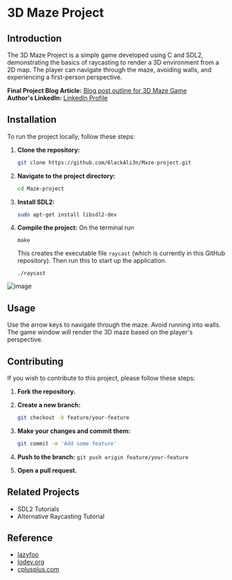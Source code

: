 # 3D Maze Project

## Introduction
The 3D Maze Project is a simple game developed using C and SDL2, demonstrating the basics of raycasting to render a 3D environment from a 2D map. The player can navigate through the maze, avoiding walls, and experiencing a first-person perspective.

**Final Project Blog Article:** [Blog post outline for 3D Maze Game](https://www.linkedin.com/pulse/blog-post-outline-3d-maze-project-abdullah-bakare-7zaye)  
**Author's LinkedIn:** [LinkedIn Profile](https://www.linkedin.com/in/abdullah-bakare-155726251/)

## Installation
To run the project locally, follow these steps:

1. **Clone the repository:**
   ```bash
   git clone https://github.com/6lackAli3n/Maze-project.git
2. **Navigate to the project directory:**
   ```bash
   cd Maze-project
3. **Install SDL2:**
   ```bash
   sudo apt-get install libsdl2-dev
4. **Compile the project:**
   On the terminal run
   ```
   make
   ```
   This creates the executable file `raycast` (which is currently in this GitHub repository). Then run this to start up the application.
   ```
   ./raycast
   ```

![image](https://github.com/user-attachments/assets/278fd137-cd5a-436b-bd9c-f91c596b86cc)

## Usage
Use the arrow keys to navigate through the maze.
Avoid running into walls.
The game window will render the 3D maze based on the player's perspective.
## Contributing
If you wish to contribute to this project, please follow these steps:
1. **Fork the repository.**

2. **Create a new branch:**
   ```bash
   git checkout -b feature/your-feature
3. **Make your changes and commit them:**
   ```bash
   git commit -m 'Add some feature'
4. **Push to the branch:**
   ```git push origin feature/your-feature```
5. **Open a pull request.**

## Related Projects
- SDL2 Tutorials
- Alternative Raycasting Tutorial

## Reference
- [lazyfoo](http://lazyfoo.net/tutorials/SDL/index.php#Event%20Driven%20Programming)
- [lodev.org](https://lodev.org/cgtutor/raycasting.html)
- [cplusplus.com](https://cplusplus.com/forum/beginner/214311/)
